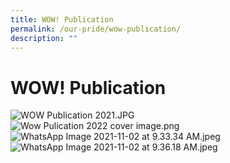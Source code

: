 ```yaml
---
title: WOW! Publication
permalink: /our-pride/wow-publication/
description: ""
---
```

WOW! Publication
================

![WOW Publication 2021.JPG](https://westviewpri.moe.edu.sg/qql/slot/u539/2021/Our%20Pride/WOW!%20Publication/WOW%20Publication%202021.JPG)<br>
![Wow Pulication 2022 cover image.png](https://westviewpri.moe.edu.sg/qql/slot/u539/2022/Wow%20Pulication%202022%20cover%20image.png)  <br>
![WhatsApp Image 2021-11-02 at 9.33.34 AM.jpeg](https://westviewpri.moe.edu.sg/qql/slot/u539/2021/Our%20Pride/WOW!%20Publication/WhatsApp%20Image%202021-11-02%20at%209.33.34%20AM.jpeg)  <br>
![WhatsApp Image 2021-11-02 at 9.36.18 AM.jpeg](https://westviewpri.moe.edu.sg/qql/slot/u539/2021/Our%20Pride/WOW!%20Publication/WhatsApp%20Image%202021-11-02%20at%209.36.18%20AM.jpeg)